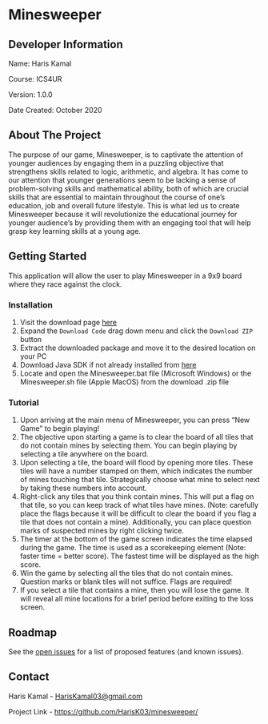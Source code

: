 # Minesweeper #

## Developer Information ##

Name: Haris Kamal

Course: ICS4UR

Version: 1.0.0

Date Created: October 2020

## About The Project ##

The purpose of our game, Minesweeper, is to captivate the attention of younger audiences by engaging them in a puzzling objective that strengthens skills related to logic, arithmetic, and algebra. It has come to our attention that younger generations seem to be lacking a sense of problem-solving skills and mathematical ability, both of which are crucial skills that are essential to maintain throughout the course of one’s education, job and overall future lifestyle. This is what led us to create Minesweeper because it will revolutionize the educational journey for younger audience’s by providing them with an engaging tool that will help grasp key learning skills at a young age.

## Getting Started ##

This application will allow the user to play Minesweeper in a 9x9 board where they race against the clock.

### Installation ###

1.	Visit the download page [here](https://github.com/HarisK03/minesweeper/ "Download Minesweeper")
2.	Expand the `Download Code` drag down menu and click the `Download ZIP` button	
3.	Extract the downloaded package and move it to the desired location on your PC
4.	Download Java SDK if not already installed from [here](https://www.java.com/en/ "Download Java SDK") 
5.	Locate and open the Minesweeper.bat file (Microsoft Windows) or the Minesweeper.sh file (Apple MacOS) from the download .zip file

### Tutorial ###

1.	Upon arriving at the main menu of Minesweeper, you can press “New Game” to begin playing! 
2.	The objective upon starting a game is to clear the board of all tiles that do not contain mines by selecting them. You can begin playing by selecting a tile anywhere on the board. 
3.	Upon selecting a tile, the board will flood by opening more tiles. These tiles will have a number stamped on them, which indicates the number of mines touching that tile. Strategically choose what mine to select next by taking these numbers into account. 
4.	Right-click any tiles that you think contain mines. This will put a flag on that tile, so you can keep track of what tiles have mines. (Note: carefully place the flags because it will be difficult to clear the board if you flag a tile that does not contain a mine). Additionally, you can place question marks of suspected mines by right clicking twice.
5.	The timer at the bottom of the game screen indicates the time elapsed during the game. The time is used as a scorekeeping element (Note: faster time = better score). The fastest time will be displayed as the high score. 
6.	Win the game by selecting all the tiles that do not contain mines. Question marks or blank tiles will not suffice. Flags are required!
7.	If you select a tile that contains a mine, then you will lose the game. It will reveal all mine locations for a brief period before exiting to the loss screen.

## Roadmap ##

See the [open issues](https://github.com/HarisK03/minesweeper/issues/ "Issues") for a list of proposed features (and known issues).

## Contact ##

Haris Kamal - HarisKamal03@gmail.com

Project Link - https://github.com/HarisK03/minesweeper/
